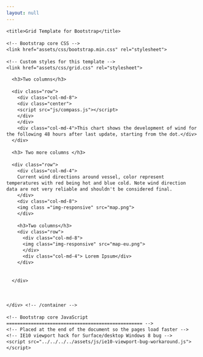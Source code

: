 ```yaml
---
layout: null
---
```



<html lang="en">
  <head>
    <meta charset="utf-8">
    <meta name="viewport" content="width=device-width, initial-scale=1, shrink-to-fit=no">
    <meta name="description" content="">
    <meta name="author" content="">
    <link rel="icon" href="../../../../favicon.ico">

    <title>Grid Template for Bootstrap</title>

    <!-- Bootstrap core CSS -->
    <link href="assets/css/bootstrap.min.css" rel="stylesheet">

    <!-- Custom styles for this template -->
    <link href="assets/css/grid.css" rel="stylesheet">
  </head>

  <body>
    <div class="container">
  <script src="https://cdn.plot.ly/plotly-latest.min.js"></script>

      <h3>Two columns</h3>

      <div class="row">
        <div class="col-md-8">
        <div class="center">
        <script src="js/compass.js"></script>
        </div>
        </div>
        <div class="col-md-4">This chart shows the development of wind for the following 48 hours after last update, starting from the dot.</div>
      </div>

      <h3> Two more columns </h3>

      <div class="row">
        <div class="col-md-4">
        Current wind directions around vessel, color represent temperatures with red being hot and blue cold. Note wind direction data are not very reliable and shouldn't be considered final.
        </div>
        <div class="col-md-8">
        <img class ="img-responsive" src="map.png">
        </div>

        <h3>Two columns</h3>  
        <div class="row">
          <div class="col-md-8">
          <img class="img-responsive" src="map-eu.png">
          </div>
          <div class="col-md-4"> Lorem Ipsum</div>
        </div>


      </div>



    </div> <!-- /container -->

    <!-- Bootstrap core JavaScript
    ================================================== -->
    <!-- Placed at the end of the document so the pages load faster -->
    <!-- IE10 viewport hack for Surface/desktop Windows 8 bug -->
    <script src="../../../../assets/js/ie10-viewport-bug-workaround.js"></script>
  </body>
</html>
